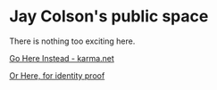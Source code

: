 <head>
  <title>Jay Colson</title>
</head>

# Jay Colson's public space

There is nothing too exciting here.

[Go Here Instead - karma.net](https://www.karma.net)

[Or Here, for identity proof](https://keybase.io/jaycolson)
